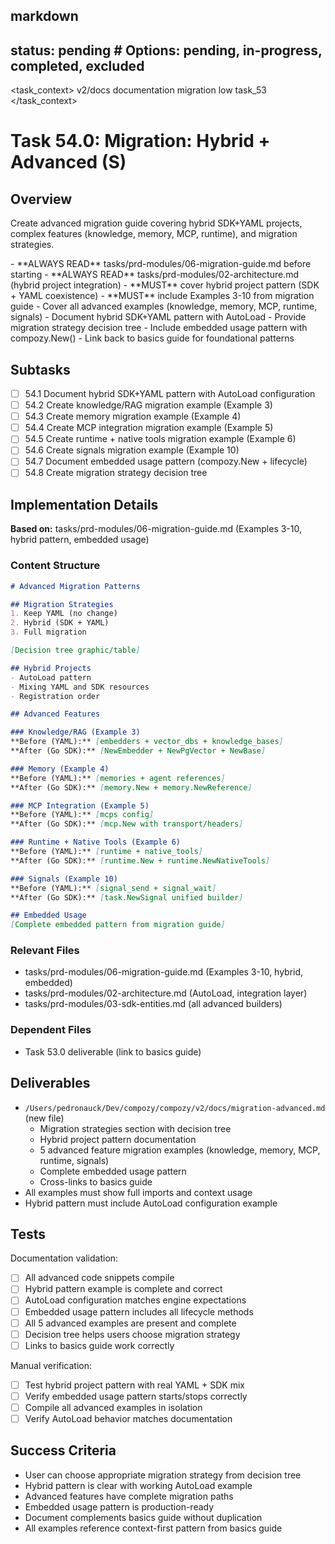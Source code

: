 ## markdown

## status: pending # Options: pending, in-progress, completed, excluded

<task_context>
<domain>v2/docs</domain>
<type>documentation</type>
<scope>migration</scope>
<complexity>low</complexity>
<dependencies>task_53</dependencies>
</task_context>

# Task 54.0: Migration: Hybrid + Advanced (S)

## Overview

Create advanced migration guide covering hybrid SDK+YAML projects, complex features (knowledge, memory, MCP, runtime), and migration strategies.

<critical>
- **ALWAYS READ** tasks/prd-modules/06-migration-guide.md before starting
- **ALWAYS READ** tasks/prd-modules/02-architecture.md (hybrid project integration)
- **MUST** cover hybrid project pattern (SDK + YAML coexistence)
- **MUST** include Examples 3-10 from migration guide
</critical>

<requirements>
- Cover all advanced examples (knowledge, memory, MCP, runtime, signals)
- Document hybrid SDK+YAML pattern with AutoLoad
- Provide migration strategy decision tree
- Include embedded usage pattern with compozy.New()
- Link back to basics guide for foundational patterns
</requirements>

## Subtasks

- [ ] 54.1 Document hybrid SDK+YAML pattern with AutoLoad configuration
- [ ] 54.2 Create knowledge/RAG migration example (Example 3)
- [ ] 54.3 Create memory migration example (Example 4)
- [ ] 54.4 Create MCP integration migration example (Example 5)
- [ ] 54.5 Create runtime + native tools migration example (Example 6)
- [ ] 54.6 Create signals migration example (Example 10)
- [ ] 54.7 Document embedded usage pattern (compozy.New + lifecycle)
- [ ] 54.8 Create migration strategy decision tree

## Implementation Details

**Based on:** tasks/prd-modules/06-migration-guide.md (Examples 3-10, hybrid pattern, embedded usage)

### Content Structure

```markdown
# Advanced Migration Patterns

## Migration Strategies
1. Keep YAML (no change)
2. Hybrid (SDK + YAML)
3. Full migration

[Decision tree graphic/table]

## Hybrid Projects
- AutoLoad pattern
- Mixing YAML and SDK resources
- Registration order

## Advanced Features

### Knowledge/RAG (Example 3)
**Before (YAML):** [embedders + vector_dbs + knowledge_bases]
**After (Go SDK):** [NewEmbedder + NewPgVector + NewBase]

### Memory (Example 4)
**Before (YAML):** [memories + agent references]
**After (Go SDK):** [memory.New + memory.NewReference]

### MCP Integration (Example 5)
**Before (YAML):** [mcps config]
**After (Go SDK):** [mcp.New with transport/headers]

### Runtime + Native Tools (Example 6)
**Before (YAML):** [runtime + native_tools]
**After (Go SDK):** [runtime.New + runtime.NewNativeTools]

### Signals (Example 10)
**Before (YAML):** [signal_send + signal_wait]
**After (Go SDK):** [task.NewSignal unified builder]

## Embedded Usage
[Complete embedded pattern from migration guide]
```

### Relevant Files

- tasks/prd-modules/06-migration-guide.md (Examples 3-10, hybrid, embedded)
- tasks/prd-modules/02-architecture.md (AutoLoad, integration layer)
- tasks/prd-modules/03-sdk-entities.md (all advanced builders)

### Dependent Files

- Task 53.0 deliverable (link to basics guide)

## Deliverables

- `/Users/pedronauck/Dev/compozy/compozy/v2/docs/migration-advanced.md` (new file)
  - Migration strategies section with decision tree
  - Hybrid project pattern documentation
  - 5 advanced feature migration examples (knowledge, memory, MCP, runtime, signals)
  - Complete embedded usage pattern
  - Cross-links to basics guide
- All examples must show full imports and context usage
- Hybrid pattern must include AutoLoad configuration example

## Tests

Documentation validation:
- [ ] All advanced code snippets compile
- [ ] Hybrid pattern example is complete and correct
- [ ] AutoLoad configuration matches engine expectations
- [ ] Embedded usage pattern includes all lifecycle methods
- [ ] All 5 advanced examples are present and complete
- [ ] Decision tree helps users choose migration strategy
- [ ] Links to basics guide work correctly

Manual verification:
- [ ] Test hybrid project pattern with real YAML + SDK mix
- [ ] Verify embedded usage pattern starts/stops correctly
- [ ] Compile all advanced examples in isolation
- [ ] Verify AutoLoad behavior matches documentation

## Success Criteria

- User can choose appropriate migration strategy from decision tree
- Hybrid pattern is clear with working AutoLoad example
- Advanced features have complete migration paths
- Embedded usage pattern is production-ready
- Document complements basics guide without duplication
- All examples reference context-first pattern from basics guide
